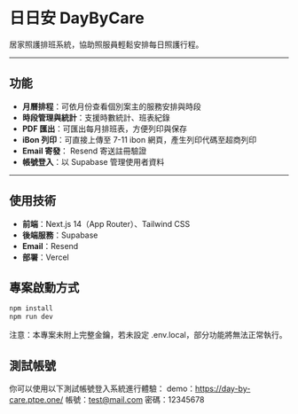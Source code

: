# 日日安 DayByCare

居家照護排班系統，協助照服員輕鬆安排每日照護行程。

---

## 功能

-  **月曆排程**：可依月份查看個別案主的服務安排與時段
-  **時段管理與統計**：支援時數統計、班表紀錄
-  **PDF 匯出**：可匯出每月排班表，方便列印與保存
-  **iBon 列印**：可直接上傳至 7-11 ibon 網頁，產生列印代碼至超商列印
-  **Email 寄發**： Resend 寄送註冊驗證
-  **帳號登入**：以 Supabase 管理使用者資料

---

## 使用技術

- **前端**：Next.js 14（App Router）、Tailwind CSS
- **後端服務**：Supabase
- **Email**：Resend
- **部署**：Vercel

## 專案啟動方式
```bash
npm install
npm run dev
```

注意：本專案未附上完整金鑰，若未設定 .env.local，部分功能將無法正常執行。

## 測試帳號

你可以使用以下測試帳號登入系統進行體驗：
demo：https://day-by-care.ptpe.one/
帳號：test@mail.com
密碼：12345678

